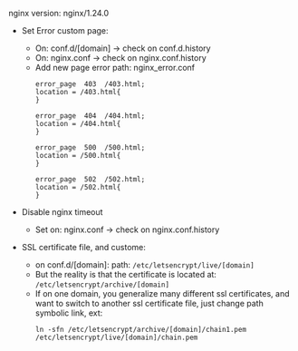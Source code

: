 nginx version: nginx/1.24.0

- Set Error custom page:

  - On: conf.d/[domain] -> check on conf.d.history
  - On: nginx.conf -> check on nginx.conf.history
  - Add new page error path: nginx_error.conf
    ```
    error_page  403  /403.html;
    location = /403.html{
    }

    error_page  404  /404.html;
    location = /404.html{
    }

    error_page  500  /500.html;
    location = /500.html{
    }

    error_page  502  /502.html;
    location = /502.html{
    }
    ```
- Disable nginx timeout

  - Set on: nginx.conf -> check on nginx.conf.history
- SSL certificate file, and custome:

  - on conf.d/[domain]: path: `/etc/letsencrypt/live/[domain]`
  - But the reality is that the certificate is located at: `/etc/letsencrypt/archive/[domain]`
  - If on one domain, you generalize many different ssl certificates, and want to switch to another ssl certificate file, just change path symbolic link, ext:
    ```
    ln -sfn /etc/letsencrypt/archive/[domain]/chain1.pem /etc/letsencrypt/live/[domain]/chain.pem
    ```
